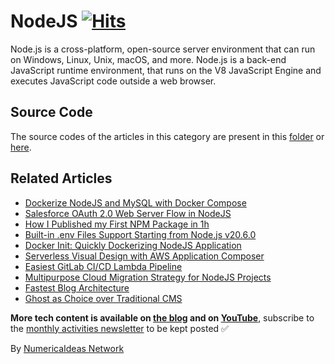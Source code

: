 # NodeJS&nbsp;[![Hits](https://hits.seeyoufarm.com/api/count/incr/badge.svg?url=https%3A%2F%2Fgithub.com%2Fnumerica-ideas%2Fcommunity%2Ftree%2Fmaster%2Fnodejs&count_bg=%2379C83D&title_bg=%23555555&icon=&icon_color=%23E7E7E7&title=hits&edge_flat=false)](https://numericaideas.com/blog/tag/nodejs)

Node.js is a cross-platform, open-source server environment that can run on Windows, Linux, Unix, macOS, and more. Node.js is a back-end JavaScript runtime environment, that runs on the V8 JavaScript Engine and executes JavaScript code outside a web browser.

## Source Code
The source codes of the articles in this category are present in this [folder](./) or [here](../).

## Related Articles
<!-- TAG-POSTS-LIST:START -->
- [Dockerize NodeJS and MySQL with Docker Compose](https://numericaideas.com/blog/docker-compose-nodejs-mysql/)
- [Salesforce OAuth 2.0 Web Server Flow in NodeJS](https://numericaideas.com/blog/salesforce-oauth2-web-server-flow/)
- [How I Published my First NPM Package in 1h](https://numericaideas.com/blog/how-i-published-my-first-npm-package-in-1h/)
- [Built-in .env Files Support Starting from Node.js v20.6.0](https://numericaideas.com/blog/nodejs-env-files-support/)
- [Docker Init: Quickly Dockerizing NodeJS Application](https://numericaideas.com/blog/quickly-dockerizing-nodejs/)
- [Serverless Visual Design with AWS Application Composer](https://numericaideas.com/blog/aws-application-composer/)
- [Easiest GitLab CI/CD Lambda Pipeline](https://numericaideas.com/blog/easiest-gitlab-cicd-lambda-pipeline/)
- [Multipurpose Cloud Migration Strategy for NodeJS Projects](https://numericaideas.com/blog/multipurpose-cloud-migration-nodejs/)
- [Fastest Blog Architecture](https://numericaideas.com/blog/fastest-blog-architecture/)
- [Ghost as Choice over Traditional CMS](https://numericaideas.com/blog/ghost-as-choice-over-traditional-cms/)
<!-- TAG-POSTS-LIST:END -->

**More tech content is available on [the blog](https://numericaideas.com/blog/) and on [YouTube](https://www.youtube.com/@numericaideas/channels?sub_confirmation=1)**, subscribe to the [monthly activities newsletter](https://numericaideas.com/blog/category/news/) to be kept posted ✅

By [NumericaIdeas Network](https://numericaideas.com)
